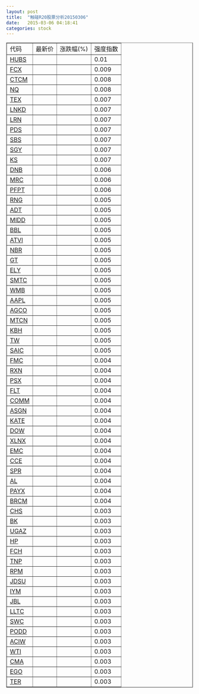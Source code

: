 ```yaml
---
layout: post
title:  "触碰R20股票分析20150306"
date:   2015-03-06 04:18:41
categories: stock
---
```

<script type="text/javascript">
var stockList = []
stockList.push('gb_hubs');
stockList.push('gb_fcx');
stockList.push('gb_ctcm');
stockList.push('gb_nq');
stockList.push('gb_tex');
stockList.push('gb_lnkd');
stockList.push('gb_lrn');
stockList.push('gb_pds');
stockList.push('gb_sbs');
stockList.push('gb_sgy');
stockList.push('gb_ks');
stockList.push('gb_dnb');
stockList.push('gb_mrc');
stockList.push('gb_pfpt');
stockList.push('gb_rng');
stockList.push('gb_adt');
stockList.push('gb_midd');
stockList.push('gb_bbl');
stockList.push('gb_atvi');
stockList.push('gb_nbr');
stockList.push('gb_gt');
stockList.push('gb_ely');
stockList.push('gb_smtc');
stockList.push('gb_wmb');
stockList.push('gb_aapl');
stockList.push('gb_agco');
stockList.push('gb_mtcn');
stockList.push('gb_kbh');
stockList.push('gb_tw');
stockList.push('gb_saic');
stockList.push('gb_fmc');
stockList.push('gb_rxn');
stockList.push('gb_psx');
stockList.push('gb_flt');
stockList.push('gb_comm');
stockList.push('gb_asgn');
stockList.push('gb_kate');
stockList.push('gb_dow');
stockList.push('gb_xlnx');
stockList.push('gb_emc');
stockList.push('gb_cce');
stockList.push('gb_spr');
stockList.push('gb_al');
stockList.push('gb_payx');
stockList.push('gb_brcm');
stockList.push('gb_chs');
stockList.push('gb_bk');
stockList.push('gb_ugaz');
stockList.push('gb_hp');
stockList.push('gb_fch');
stockList.push('gb_tnp');
stockList.push('gb_rpm');
stockList.push('gb_jdsu');
stockList.push('gb_iym');
stockList.push('gb_jbl');
stockList.push('gb_lltc');
stockList.push('gb_swc');
stockList.push('gb_podd');
stockList.push('gb_aciw');
stockList.push('gb_wti');
stockList.push('gb_cma');
stockList.push('gb_ego');
stockList.push('gb_ter');
</script>

<table border="1">
 <tr>
 <td>代码</td>
  <td>最新价</td>
  <td>涨跌幅(%)</td>
 <td>强度指数</td>
</tr>
  <tr id="hubs"><td><a href="http://stock.finance.sina.com.cn/usstock/quotes/HUBS.html" target="_blank">HUBS</a></td><td></td><td></td><td>0.01</td></tr>
  <tr id="fcx"><td><a href="http://stock.finance.sina.com.cn/usstock/quotes/FCX.html" target="_blank">FCX</a></td><td></td><td></td><td>0.009</td></tr>
  <tr id="ctcm"><td><a href="http://stock.finance.sina.com.cn/usstock/quotes/CTCM.html" target="_blank">CTCM</a></td><td></td><td></td><td>0.008</td></tr>
  <tr id="nq"><td><a href="http://stock.finance.sina.com.cn/usstock/quotes/NQ.html" target="_blank">NQ</a></td><td></td><td></td><td>0.008</td></tr>
  <tr id="tex"><td><a href="http://stock.finance.sina.com.cn/usstock/quotes/TEX.html" target="_blank">TEX</a></td><td></td><td></td><td>0.007</td></tr>
  <tr id="lnkd"><td><a href="http://stock.finance.sina.com.cn/usstock/quotes/LNKD.html" target="_blank">LNKD</a></td><td></td><td></td><td>0.007</td></tr>
  <tr id="lrn"><td><a href="http://stock.finance.sina.com.cn/usstock/quotes/LRN.html" target="_blank">LRN</a></td><td></td><td></td><td>0.007</td></tr>
  <tr id="pds"><td><a href="http://stock.finance.sina.com.cn/usstock/quotes/PDS.html" target="_blank">PDS</a></td><td></td><td></td><td>0.007</td></tr>
  <tr id="sbs"><td><a href="http://stock.finance.sina.com.cn/usstock/quotes/SBS.html" target="_blank">SBS</a></td><td></td><td></td><td>0.007</td></tr>
  <tr id="sgy"><td><a href="http://stock.finance.sina.com.cn/usstock/quotes/SGY.html" target="_blank">SGY</a></td><td></td><td></td><td>0.007</td></tr>
  <tr id="ks"><td><a href="http://stock.finance.sina.com.cn/usstock/quotes/KS.html" target="_blank">KS</a></td><td></td><td></td><td>0.007</td></tr>
  <tr id="dnb"><td><a href="http://stock.finance.sina.com.cn/usstock/quotes/DNB.html" target="_blank">DNB</a></td><td></td><td></td><td>0.006</td></tr>
  <tr id="mrc"><td><a href="http://stock.finance.sina.com.cn/usstock/quotes/MRC.html" target="_blank">MRC</a></td><td></td><td></td><td>0.006</td></tr>
  <tr id="pfpt"><td><a href="http://stock.finance.sina.com.cn/usstock/quotes/PFPT.html" target="_blank">PFPT</a></td><td></td><td></td><td>0.006</td></tr>
  <tr id="rng"><td><a href="http://stock.finance.sina.com.cn/usstock/quotes/RNG.html" target="_blank">RNG</a></td><td></td><td></td><td>0.005</td></tr>
  <tr id="adt"><td><a href="http://stock.finance.sina.com.cn/usstock/quotes/ADT.html" target="_blank">ADT</a></td><td></td><td></td><td>0.005</td></tr>
  <tr id="midd"><td><a href="http://stock.finance.sina.com.cn/usstock/quotes/MIDD.html" target="_blank">MIDD</a></td><td></td><td></td><td>0.005</td></tr>
  <tr id="bbl"><td><a href="http://stock.finance.sina.com.cn/usstock/quotes/BBL.html" target="_blank">BBL</a></td><td></td><td></td><td>0.005</td></tr>
  <tr id="atvi"><td><a href="http://stock.finance.sina.com.cn/usstock/quotes/ATVI.html" target="_blank">ATVI</a></td><td></td><td></td><td>0.005</td></tr>
  <tr id="nbr"><td><a href="http://stock.finance.sina.com.cn/usstock/quotes/NBR.html" target="_blank">NBR</a></td><td></td><td></td><td>0.005</td></tr>
  <tr id="gt"><td><a href="http://stock.finance.sina.com.cn/usstock/quotes/GT.html" target="_blank">GT</a></td><td></td><td></td><td>0.005</td></tr>
  <tr id="ely"><td><a href="http://stock.finance.sina.com.cn/usstock/quotes/ELY.html" target="_blank">ELY</a></td><td></td><td></td><td>0.005</td></tr>
  <tr id="smtc"><td><a href="http://stock.finance.sina.com.cn/usstock/quotes/SMTC.html" target="_blank">SMTC</a></td><td></td><td></td><td>0.005</td></tr>
  <tr id="wmb"><td><a href="http://stock.finance.sina.com.cn/usstock/quotes/WMB.html" target="_blank">WMB</a></td><td></td><td></td><td>0.005</td></tr>
  <tr id="aapl"><td><a href="http://stock.finance.sina.com.cn/usstock/quotes/AAPL.html" target="_blank">AAPL</a></td><td></td><td></td><td>0.005</td></tr>
  <tr id="agco"><td><a href="http://stock.finance.sina.com.cn/usstock/quotes/AGCO.html" target="_blank">AGCO</a></td><td></td><td></td><td>0.005</td></tr>
  <tr id="mtcn"><td><a href="http://stock.finance.sina.com.cn/usstock/quotes/MTCN.html" target="_blank">MTCN</a></td><td></td><td></td><td>0.005</td></tr>
  <tr id="kbh"><td><a href="http://stock.finance.sina.com.cn/usstock/quotes/KBH.html" target="_blank">KBH</a></td><td></td><td></td><td>0.005</td></tr>
  <tr id="tw"><td><a href="http://stock.finance.sina.com.cn/usstock/quotes/TW.html" target="_blank">TW</a></td><td></td><td></td><td>0.005</td></tr>
  <tr id="saic"><td><a href="http://stock.finance.sina.com.cn/usstock/quotes/SAIC.html" target="_blank">SAIC</a></td><td></td><td></td><td>0.005</td></tr>
  <tr id="fmc"><td><a href="http://stock.finance.sina.com.cn/usstock/quotes/FMC.html" target="_blank">FMC</a></td><td></td><td></td><td>0.004</td></tr>
  <tr id="rxn"><td><a href="http://stock.finance.sina.com.cn/usstock/quotes/RXN.html" target="_blank">RXN</a></td><td></td><td></td><td>0.004</td></tr>
  <tr id="psx"><td><a href="http://stock.finance.sina.com.cn/usstock/quotes/PSX.html" target="_blank">PSX</a></td><td></td><td></td><td>0.004</td></tr>
  <tr id="flt"><td><a href="http://stock.finance.sina.com.cn/usstock/quotes/FLT.html" target="_blank">FLT</a></td><td></td><td></td><td>0.004</td></tr>
  <tr id="comm"><td><a href="http://stock.finance.sina.com.cn/usstock/quotes/COMM.html" target="_blank">COMM</a></td><td></td><td></td><td>0.004</td></tr>
  <tr id="asgn"><td><a href="http://stock.finance.sina.com.cn/usstock/quotes/ASGN.html" target="_blank">ASGN</a></td><td></td><td></td><td>0.004</td></tr>
  <tr id="kate"><td><a href="http://stock.finance.sina.com.cn/usstock/quotes/KATE.html" target="_blank">KATE</a></td><td></td><td></td><td>0.004</td></tr>
  <tr id="dow"><td><a href="http://stock.finance.sina.com.cn/usstock/quotes/DOW.html" target="_blank">DOW</a></td><td></td><td></td><td>0.004</td></tr>
  <tr id="xlnx"><td><a href="http://stock.finance.sina.com.cn/usstock/quotes/XLNX.html" target="_blank">XLNX</a></td><td></td><td></td><td>0.004</td></tr>
  <tr id="emc"><td><a href="http://stock.finance.sina.com.cn/usstock/quotes/EMC.html" target="_blank">EMC</a></td><td></td><td></td><td>0.004</td></tr>
  <tr id="cce"><td><a href="http://stock.finance.sina.com.cn/usstock/quotes/CCE.html" target="_blank">CCE</a></td><td></td><td></td><td>0.004</td></tr>
  <tr id="spr"><td><a href="http://stock.finance.sina.com.cn/usstock/quotes/SPR.html" target="_blank">SPR</a></td><td></td><td></td><td>0.004</td></tr>
  <tr id="al"><td><a href="http://stock.finance.sina.com.cn/usstock/quotes/AL.html" target="_blank">AL</a></td><td></td><td></td><td>0.004</td></tr>
  <tr id="payx"><td><a href="http://stock.finance.sina.com.cn/usstock/quotes/PAYX.html" target="_blank">PAYX</a></td><td></td><td></td><td>0.004</td></tr>
  <tr id="brcm"><td><a href="http://stock.finance.sina.com.cn/usstock/quotes/BRCM.html" target="_blank">BRCM</a></td><td></td><td></td><td>0.004</td></tr>
  <tr id="chs"><td><a href="http://stock.finance.sina.com.cn/usstock/quotes/CHS.html" target="_blank">CHS</a></td><td></td><td></td><td>0.003</td></tr>
  <tr id="bk"><td><a href="http://stock.finance.sina.com.cn/usstock/quotes/BK.html" target="_blank">BK</a></td><td></td><td></td><td>0.003</td></tr>
  <tr id="ugaz"><td><a href="http://stock.finance.sina.com.cn/usstock/quotes/UGAZ.html" target="_blank">UGAZ</a></td><td></td><td></td><td>0.003</td></tr>
  <tr id="hp"><td><a href="http://stock.finance.sina.com.cn/usstock/quotes/HP.html" target="_blank">HP</a></td><td></td><td></td><td>0.003</td></tr>
  <tr id="fch"><td><a href="http://stock.finance.sina.com.cn/usstock/quotes/FCH.html" target="_blank">FCH</a></td><td></td><td></td><td>0.003</td></tr>
  <tr id="tnp"><td><a href="http://stock.finance.sina.com.cn/usstock/quotes/TNP.html" target="_blank">TNP</a></td><td></td><td></td><td>0.003</td></tr>
  <tr id="rpm"><td><a href="http://stock.finance.sina.com.cn/usstock/quotes/RPM.html" target="_blank">RPM</a></td><td></td><td></td><td>0.003</td></tr>
  <tr id="jdsu"><td><a href="http://stock.finance.sina.com.cn/usstock/quotes/JDSU.html" target="_blank">JDSU</a></td><td></td><td></td><td>0.003</td></tr>
  <tr id="iym"><td><a href="http://stock.finance.sina.com.cn/usstock/quotes/IYM.html" target="_blank">IYM</a></td><td></td><td></td><td>0.003</td></tr>
  <tr id="jbl"><td><a href="http://stock.finance.sina.com.cn/usstock/quotes/JBL.html" target="_blank">JBL</a></td><td></td><td></td><td>0.003</td></tr>
  <tr id="lltc"><td><a href="http://stock.finance.sina.com.cn/usstock/quotes/LLTC.html" target="_blank">LLTC</a></td><td></td><td></td><td>0.003</td></tr>
  <tr id="swc"><td><a href="http://stock.finance.sina.com.cn/usstock/quotes/SWC.html" target="_blank">SWC</a></td><td></td><td></td><td>0.003</td></tr>
  <tr id="podd"><td><a href="http://stock.finance.sina.com.cn/usstock/quotes/PODD.html" target="_blank">PODD</a></td><td></td><td></td><td>0.003</td></tr>
  <tr id="aciw"><td><a href="http://stock.finance.sina.com.cn/usstock/quotes/ACIW.html" target="_blank">ACIW</a></td><td></td><td></td><td>0.003</td></tr>
  <tr id="wti"><td><a href="http://stock.finance.sina.com.cn/usstock/quotes/WTI.html" target="_blank">WTI</a></td><td></td><td></td><td>0.003</td></tr>
  <tr id="cma"><td><a href="http://stock.finance.sina.com.cn/usstock/quotes/CMA.html" target="_blank">CMA</a></td><td></td><td></td><td>0.003</td></tr>
  <tr id="ego"><td><a href="http://stock.finance.sina.com.cn/usstock/quotes/EGO.html" target="_blank">EGO</a></td><td></td><td></td><td>0.003</td></tr>
  <tr id="ter"><td><a href="http://stock.finance.sina.com.cn/usstock/quotes/TER.html" target="_blank">TER</a></td><td></td><td></td><td>0.003</td></tr>
</table>
